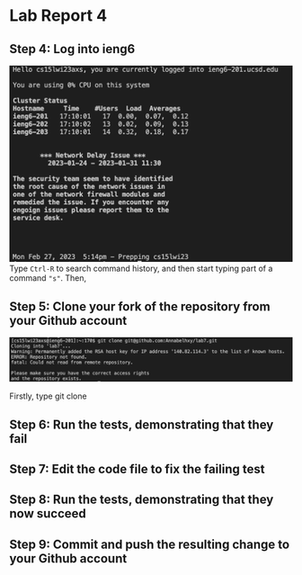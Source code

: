 # Lab Report 4
## Step 4: Log into ieng6
![Image](step_4.png)
Type `Ctrl-R` to search command history, and then start typing part of a command `"s"`. Then, 


## Step 5: Clone your fork of the repository from your Github account
![Image](step_5.png)

Firstly, type git clone 

## Step 6: Run the tests, demonstrating that they fail

## Step 7: Edit the code file to fix the failing test

## Step 8: Run the tests, demonstrating that they now succeed

## Step 9: Commit and push the resulting change to your Github account
